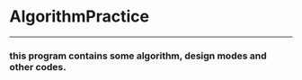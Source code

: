 # AlgorithmPractice
 --------
 ### this program contains some algorithm, design modes and other codes.

